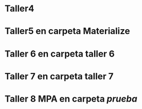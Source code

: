 # Taller4
# Taller5 en carpeta Materialize
# Taller 6 en carpeta taller 6
# Taller 7 en carpeta taller 7
# Taller 8 MPA en carpeta *prueba*
